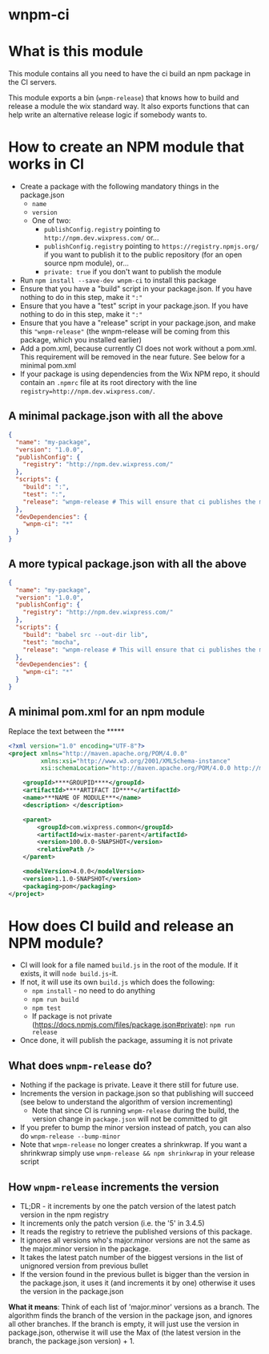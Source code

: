 # wnpm-ci

# What is this module
This module contains all you need to have the ci build an npm package in the CI servers.

This module exports a bin (`wnpm-release`) that knows how to build and release a module the wix standard way.
It also exports functions that can help write an alternative release logic if somebody wants to.

# How to create an NPM module that works in CI
* Create a package with the following mandatory things in the package.json
  * `name`
  * `version`
  * One of two:
    * `publishConfig.registry` pointing to `http://npm.dev.wixpress.com/` or...
    * `publishConfig.registry` pointing to `https://registry.npmjs.org/` if you want to publish it to the public repository (for an open source npm module), or...
    * `private: true` if you don't want to publish the module
* Run `npm install --save-dev wnpm-ci` to install this package
* Ensure that you have a "build" script in your package.json. If you have nothing to do in this step, make it `":"`
* Ensure that you have a "test" script in your package.json. If you have nothing to do in this step, make it `":"`
* Ensure that you have a "release" script in your package.json, and make
this `"wnpm-release"` (the wnpm-release will be coming from this package, which you installed earlier)
* Add a pom.xml, because currently CI does not work without a pom.xml.
This requirement will be removed in the near future. See below for a minimal pom.xml
* If your package is using dependencies from the Wix NPM repo, it should contain an `.npmrc` file at its root directory with the line `registry=http://npm.dev.wixpress.com/`.

## A minimal package.json with all the above
```json
{
  "name": "my-package",
  "version": "1.0.0",
  "publishConfig": {
    "registry": "http://npm.dev.wixpress.com/"
  },
  "scripts": {
    "build": ":",
    "test": ":",
    "release": "wnpm-release # This will ensure that ci publishes the module"
  },
  "devDependencies": {
    "wnpm-ci": "*"
  }
}
```

## A more typical package.json with all the above
```json
{
  "name": "my-package",
  "version": "1.0.0",
  "publishConfig": {
    "registry": "http://npm.dev.wixpress.com/"
  },
  "scripts": {
    "build": "babel src --out-dir lib",
    "test": "mocha",
    "release": "wnpm-release # This will ensure that ci publishes the module"
  },
  "devDependencies": {
    "wnpm-ci": "*"
  }
}
```

## A minimal pom.xml for an npm module
Replace the text between the *****
```xml
<?xml version="1.0" encoding="UTF-8"?>
<project xmlns="http://maven.apache.org/POM/4.0.0"
         xmlns:xsi="http://www.w3.org/2001/XMLSchema-instance"
         xsi:schemaLocation="http://maven.apache.org/POM/4.0.0 http://maven.apache.org/xsd/maven-4.0.0.xsd">

    <groupId>****GROUPID****</groupId>
    <artifactId>****ARTIFACT ID****</artifactId>
    <name>***NAME OF MODULE***</name>
    <description> </description>

    <parent>
        <groupId>com.wixpress.common</groupId>
        <artifactId>wix-master-parent</artifactId>
        <version>100.0.0-SNAPSHOT</version>
        <relativePath />
    </parent>

    <modelVersion>4.0.0</modelVersion>
    <version>1.1.0-SNAPSHOT</version>
    <packaging>pom</packaging>
</project>
```

# How does CI build and release an NPM module?
* CI will look for a file named `build.js` in the root of the module. If it exists, it will `node build.js`-it.
* If not, it will use its own `build.js` which does the following:
  * `npm install` - no need to do anything
  * `npm run build`
  * `npm test`
  * If package is not private (https://docs.npmjs.com/files/package.json#private): `npm run release`
* Once done, it will publish the package, assuming it is not private

## What does `wnpm-release` do?
* Nothing if the package is private. Leave it there still for future use.
* Increments the version in package.json so that publishing will succeed
  (see below to understand the algorithm of version incrementing)
  * Note that since CI is running `wnpm-release` during the build, the version change in `package.json` will not be committed to git
* If you prefer to bump the minor version instead of patch, you can also do `wnpm-release --bump-minor`
* Note that `wnpm-release` no longer creates a shrinkwrap. If you want a shrinkwrap simply use `wnpm-release && npm shrinkwrap` in your release script

## How `wnpm-release` increments the version
* TL;DR - it increments by one the patch version of the latest patch version in the npm registry
* It increments only the patch version (i.e. the '5' in 3.4.5)
* It reads the registry to retrieve the published versions of this package.
* It ignores all versions who's major.minor versions are not the same as the major.minor version in the package.
* It takes the latest patch number of the biggest versions in the list of unignored version from previous bullet
* If the version found in the previous bullet is bigger than the version in the package.json, it uses it (and increments it by one) otherwise it uses the version in the package.json

**What it means**: Think of each list of 'major.minor' versions as a branch. The algorithm finds the branch of the version in the package json, and ignores all other branches. If the branch is empty, it will just use the version in package.json, otherwise it will use the Max of (the latest version in the branch, the package.json version) + 1.
